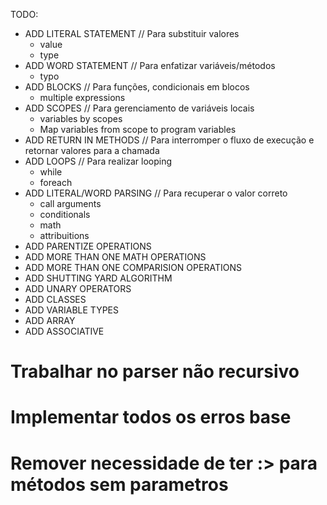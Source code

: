 TODO:

- ADD LITERAL STATEMENT // Para substituir valores
    - value
    - type
- ADD WORD STATEMENT // Para enfatizar variáveis/métodos
    - typo
- ADD BLOCKS // Para funções, condicionais em blocos
    - multiple expressions
- ADD SCOPES // Para gerenciamento de variáveis locais
    - variables by scopes
    - Map variables from scope to program variables
- ADD RETURN IN METHODS // Para interromper o fluxo de execução e retornar valores para a chamada
- ADD LOOPS // Para realizar looping
    - while
    - foreach
- ADD LITERAL/WORD PARSING // Para recuperar o valor correto
    - call arguments
    - conditionals
    - math
    - attribuitions
- ADD PARENTIZE OPERATIONS
- ADD MORE THAN ONE MATH OPERATIONS
- ADD MORE THAN ONE COMPARISION OPERATIONS
- ADD SHUTTING YARD ALGORITHM
- ADD UNARY OPERATORS
- ADD CLASSES
- ADD VARIABLE TYPES
- ADD ARRAY
- ADD ASSOCIATIVE

# Trabalhar no parser não recursivo
# Implementar todos os erros base
# Remover necessidade de ter :> para métodos sem parametros
